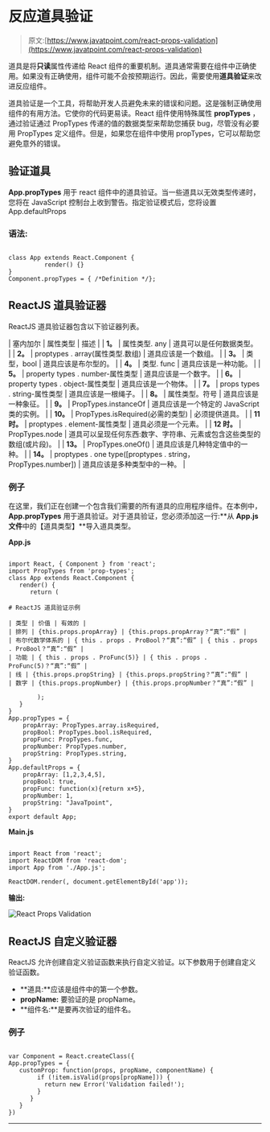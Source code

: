 # 反应道具验证

> 原文:[https://www.javatpoint.com/react-props-validation](https://www.javatpoint.com/react-props-validation)

道具是将**只读**属性传递给 React 组件的重要机制。道具通常需要在组件中正确使用。如果没有正确使用，组件可能不会按预期运行。因此，需要使用**道具验证**来改进反应组件。

道具验证是一个工具，将帮助开发人员避免未来的错误和问题。这是强制正确使用组件的有用方法。它使你的代码更易读。React 组件使用特殊属性 **propTypes** ，通过验证通过 PropTypes 传递的值的数据类型来帮助您捕获 bug，尽管没有必要用 PropTypes 定义组件。但是，如果您在组件中使用 propTypes，它可以帮助您避免意外的错误。

## 验证道具

**App.propTypes** 用于 react 组件中的道具验证。当一些道具以无效类型传递时，您将在 JavaScript 控制台上收到警告。指定验证模式后，您将设置 App.defaultProps

### 语法:

```

class App extends React.Component {
          render() {}
}
Component.propTypes = { /*Definition */};

```

## ReactJS 道具验证器

ReactJS 道具验证器包含以下验证器列表。

| 塞内加尔 | 属性类型 | 描述 |
| **1。** | 属性类型. any | 道具可以是任何数据类型。 |
| **2。** | proptypes . array(属性类型.数组) | 道具应该是一个数组。 |
| **3。** | 类型，bool | 道具应该是布尔型的。 |
| **4。** | 类型. func | 道具应该是一种功能。 |
| **5。** | property types . number-属性类型 | 道具应该是一个数字。 |
| **6。** | property types . object-属性类型 | 道具应该是一个物体。 |
| **7。** | props types . string-属性类型 | 道具应该是一根绳子。 |
| **8。** | 属性类型。符号 | 道具应该是一种象征。 |
| **9。** | PropTypes.instanceOf | 道具应该是一个特定的 JavaScript 类的实例。 |
| **10。** | PropTypes.isRequired(必需的类型) | 必须提供道具。 |
| **11 时。** | proptypes . element-属性类型 | 道具必须是一个元素。 |
| **12 时。** | PropTypes.node | 道具可以呈现任何东西:数字、字符串、元素或包含这些类型的数组(或片段)。 |
| **13。** | PropTypes.oneOf() | 道具应该是几种特定值中的一种。 |
| **14。** | proptypes . one type([proptypes . string，PropTypes.number]) | 道具应该是多种类型中的一种。 |

### 例子

在这里，我们正在创建一个包含我们需要的所有道具的应用程序组件。在本例中， **App.propTypes** 用于道具验证。对于道具验证，您必须添加这一行:**从 **App.js 文件**中的【道具类型】**导入道具类型。

**App.js**

```

import React, { Component } from 'react';
import PropTypes from 'prop-types';
class App extends React.Component {
   render() {
      return (

# ReactJS 道具验证示例

| 类型 | 价值 | 有效的 |
| 排列 | {this.props.propArray} | {this.props.propArray？“真”:“假” |
| 布尔代数学体系的 | { this . props . ProBool？“真”:“假” | { this . props . ProBool？“真”:“假” |
| 功能 | { this . props . ProFunc(5)} | { this . props . ProFunc(5)？“真”:“假” |
| 线 | {this.props.propString} | {this.props.propString？“真”:“假” |
| 数字 | {this.props.propNumber} | {this.props.propNumber？“真”:“假” |

        );
   }
}
App.propTypes = {
    propArray: PropTypes.array.isRequired,
    propBool: PropTypes.bool.isRequired,
    propFunc: PropTypes.func,
    propNumber: PropTypes.number,
    propString: PropTypes.string, 
}
App.defaultProps = {
    propArray: [1,2,3,4,5],
    propBool: true,
    propFunc: function(x){return x+5},
    propNumber: 1,
    propString: "JavaTpoint",
}
export default App;

```

**Main.js**

```

import React from 'react';
import ReactDOM from 'react-dom';
import App from './App.js';

ReactDOM.render(, document.getElementById('app'));

```

**输出:**

![React Props Validation](../Images/cb4a94bee9ee3d8f4bf5c8f48a9931f8.png)

## ReactJS 自定义验证器

ReactJS 允许创建自定义验证函数来执行自定义验证。以下参数用于创建自定义验证函数。

*   **道具:**应该是组件中的第一个参数。
*   **propName:** 要验证的是 propName。
*   **组件名:**是要再次验证的组件名。

### 例子

```

var Component = React.createClass({
App.propTypes = {
   customProp: function(props, propName, componentName) {
        if (!item.isValid(props[propName])) {
          return new Error('Validation failed!');
        }
      }
   }
})

```

* * *